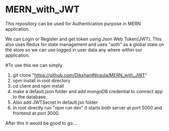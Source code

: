 # MERN_with_JWT
This repository can be used for Authentication purpose in  MERN application.

We can Login or Register and get token using Json Web Token(JWT).
This also uses Redux for state management and uses "auth" as a global state on the store 
so we can use logged in user data any where within our application.

#To use this we can simply
1. git clone "https://github.com/DikshantNiraula/MERN_with_JWT"
2. npm install in root directory
3. cd client and npm install
4. make a default.json folder and add mongoDB credential to connect app to the database.
5. Also add JWTSecret in default.jso folder
6. In root directly run "npm run dev" it starts both server at port 5000 and frontend at port 3000.

After this it would be good to go....
